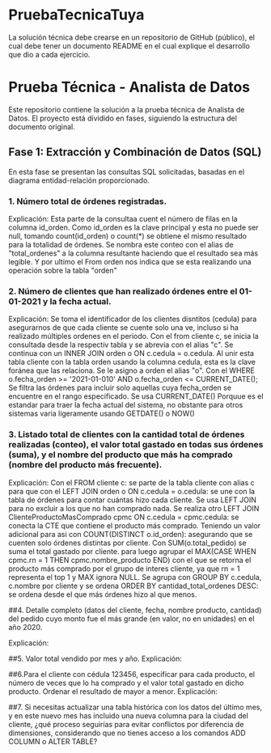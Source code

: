# PruebaTecnicaTuya
La solución técnica debe crearse en un repositorio de GitHub (público), el cual debe tener un documento README en el cual explique el desarrollo que dio a cada ejercicio.

# Prueba Técnica - Analista de Datos

Este repositorio contiene la solución a la prueba técnica de Analista de Datos. El proyecto está dividido en fases, siguiendo la estructura del documento original.

## Fase 1: Extracción y Combinación de Datos (SQL)

En esta fase se presentan las consultas SQL solicitadas, basadas en el diagrama entidad-relación proporcionado.

### 1. Número total de órdenes registradas.

Explicación: Esta parte de la consultaa cuent el número de filas en la columna id_orden. Como id_orden es la clave principal y esta no puede ser null, tomando count(id_orden) o count(*) se obtiene el mismo resultado para la totalidad de órdenes. Se nombra este conteo con el alias de "total_ordenes" a la columna resultante haciendo que el resultado sea más legible.
Y por ultimo el From orden nos indica que se esta realizando una operación sobre la tabla "orden"

### 2. Número de clientes que han realizado órdenes entre el 01-01-2021 y la fecha actual.

Explicación: Se toma el identificador de los clientes disntitos (cedula) para asegurarnos de que cada cliente se cuente solo una ve, incluso si ha realizado múltiples ordenes en el periodo. Con el from cliente c, se inicia la consultada desde la respectiv tabla y se abrevia con el alias "c". Se continua con un INNER JOIN orden o ON c.cedula = o.cedula. Al unir esta tabla cliente con la tabla orden usando la columna cedula, esta es la clave foránea que las relaciona. Se le asigno a orden el alias "o".
Con el WHERE o.fecha_orden >= '2021-01-010' AND o.fecha_orden <= CURRENT_DATE(); Se filtra las órdenes para incluir solo aquellas cuya fecha_orden se encuentre en el rango especificado. Se usa CURRENT_DATE() Porquue es el estandar para traer la fecha actual del sistema, no obstante para otros sistemas varia ligeramente usando GETDATE() o NOW()

### 3.  Listado total de clientes con la cantidad total de órdenes realizadas (conteo), el valor total gastado en todas sus órdenes (suma), y el nombre del producto que más ha comprado (nombre del producto más frecuente).

Explicación: Con el FROM cliente c: se parte de la tabla cliente con alias c para que con el LEFT JOIN orden o ON c.cedula = o.cedula: se une con la tabla de órdenes para contar cuántas hizo cada cliente. Se usa LEFT JOIN para no excluir a los que no han comprado nada. Se realiza otro LEFT JOIN ClienteProductoMasComprado cpmc ON c.cedula = cpmc.cedula: se conecta la CTE que contiene el producto más comprado. Teniendo un valor adicional para asi con COUNT(DISTINCT o.id_orden): asegurando que se cuenten solo órdenes distintas por cliente. Con SUM(o.total_pedido) se suma el total gastado por cliente. para luego agrupar el MAX(CASE WHEN cpmc.rn = 1 THEN cpmc.nombre_producto END) con el que se retorna el producto más comprado por el grupo de interes cliente, ya que rn = 1 representa el top 1 y MAX ignora NULL. Se agrupa con GROUP BY c.cedula, c.nombre por cliente y se ordena ORDER BY cantidad_total_ordenes DESC: se ordena desde el que más órdenes hizo al que menos.

##4.  Detalle completo (datos del cliente, fecha, nombre producto, cantidad) del pedido cuyo monto fue el más grande (en valor, no en unidades) en el año 2020.

Explicación:

##5. Valor total vendido por mes y año.
Explicación:

##6.Para el cliente con cédula 123456, especificar para cada producto, el número de veces que lo ha comprado y el valor total gastado en dicho producto. Ordenar el resultado de mayor a menor.
Explicación:

##7. Si necesitas actualizar una tabla histórica con los datos del último mes, y en este nuevo mes has incluido una nueva columna para la ciudad del cliente, ¿qué proceso seguirías para evitar conflictos por diferencia de dimensiones, considerando que no tienes acceso a los comandos ADD COLUMN o ALTER TABLE?
